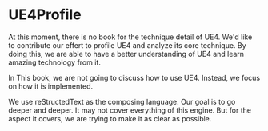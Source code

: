 # UE4Profile
At this moment, there is no book for the technique detail of UE4. We'd like to contribute our effert to profile UE4 and analyze its core technique. By doing this, we are able to have a better understanding of UE4 and learn amazing technology from it.

In This book, we are not going to discuss how to use UE4. Instead, we focus on how it is implemented. 

We use reStructedText as the composing language.
Our goal is to go deeper and deeper. It may not cover everything of this engine. But for the aspect it covers, we are trying to make it as clear as possible.



